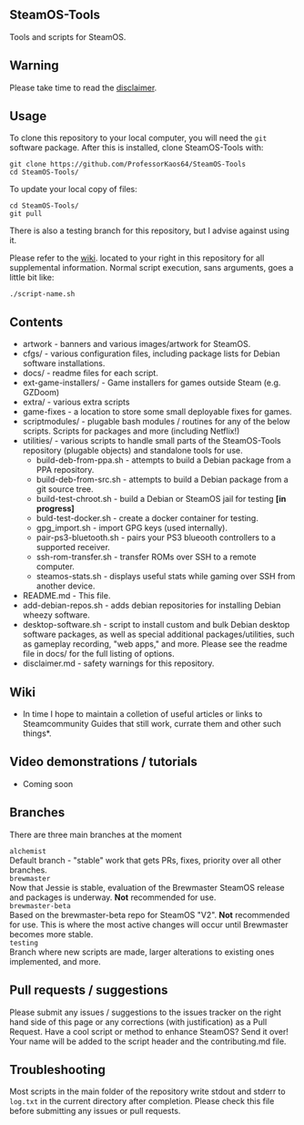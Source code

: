 ## SteamOS-Tools
Tools and scripts for SteamOS.

## Warning

Please take time to read the [disclaimer](https://github.com/ProfessorKaos64/SteamOS-Tools/blob/alchemist/disclaimer.md).

## Usage

To clone this repository to your local computer, you will need the `git` software package. After this is installed, clone SteamOS-Tools with:
```
git clone https://github.com/ProfessorKaos64/SteamOS-Tools
cd SteamOS-Tools/
```

To update your local copy of files:
```
cd SteamOS-Tools/
git pull
```

There is also a testing branch for this repository, but I advise against using it.

Please refer to the [wiki](https://github.com/ProfessorKaos64/SteamOS-Tools/wiki). located to your right in this repository for all supplemental information. Normal script execution, sans arguments, goes a little bit like:

```
./script-name.sh
```

## Contents
* artwork - banners and various images/artwork for SteamOS.
* cfgs/ - various configuration files, including package lists for Debian software installations.
* docs/ - readme files for each script.
* ext-game-installers/ - Game installers for games outside Steam (e.g. GZDoom)
* extra/ - various extra scripts
* game-fixes - a location to store some small deployable fixes for games.
* scriptmodules/ - plugable bash modules / routines for any of the below scripts. Scripts for packages and more (including Netflix!)
* utilities/ - various scripts to handle small parts of the SteamOS-Tools repository (plugable objects) and standalone tools for use.
  * build-deb-from-ppa.sh - attempts to build a Debian package from a PPA repository.
  * build-deb-from-src.sh - attempts to build a Debian package from a git source tree.
  * build-test-chroot.sh - build a Debian or SteamOS jail for testing **[in progress]**
  * buld-test-docker.sh - create a docker container for testing.
  * gpg_import.sh - import GPG keys (used internally).
  * pair-ps3-bluetooth.sh - pairs your PS3 blueooth controllers to a supported receiver.
  * ssh-rom-transfer.sh - transfer ROMs over SSH to a remote computer.
  * steamos-stats.sh - displays useful stats while gaming over SSH from another device.
* README.md - This file.
* add-debian-repos.sh - adds debian repositories for installing Debian wheezy software.
* desktop-software.sh - script to install custom and bulk Debian desktop software packages, as well as special additional packages/utilities, such as gameplay recording, "web apps," and more. Please see the readme file in docs/ for the full listing of options.
* disclaimer.md - safety warnings for this repository.

## Wiki
- In time I hope to maintain a colletion of useful articles or links to Steamcommunity Guides that still work, currate them and other such things*.

## Video demonstrations / tutorials

* Coming soon

## Branches
There are three main branches at the moment

`alchemist`  
Default branch - "stable" work that gets PRs, fixes, priority over all other branches.  
`brewmaster`  
Now that Jessie is stable, evaluation of the Brewmaster SteamOS release and packages is underway. **Not** recommended for use.  
`brewmaster-beta`  
Based on the brewmaster-beta repo for SteamOS "V2". **Not** recommended for use.  This is where the most active changes will occur until Brewmaster becomes more stable.  
`testing`  
Branch where new scripts are made, larger alterations to existing ones implemented, and more.  

## Pull requests / suggestions
Please submit any issues / suggestions to the issues tracker on the right hand side of this page
or any corrections (with justification) as a Pull Request. Have a cool script or method to enhance SteamOS? Send it over! Your name will be added to the script header and the contributing.md file. 

## Troubleshooting
Most scripts in the main folder of the repository write stdout and stderr to `log.txt` in the current directory after completion. Please check this file before submitting any issues or pull requests.
